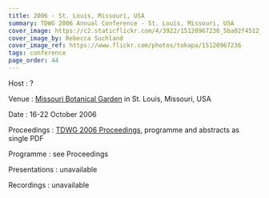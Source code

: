 ```yaml
---
title: 2006 - St. Louis, Missouri, USA
summary: TDWG 2006 Annual Conference - St. Louis, Missouri, USA
cover_image: https://c2.staticflickr.com/4/3922/15120967236_5ba02f4512_b.jpg
cover_image_by: Rebecca Suchland
cover_image_ref: https://www.flickr.com/photos/tokapa/15120967236
tags: conference
page_order: 44
---
```


Host
: ?

Venue
: [Missouri Botanical Garden](http://www.missouribotanicalgarden.org/) in St. Louis, Missouri, USA

Date
: 16-22 October 2006

Proceedings
: [TDWG 2006 Proceedings](https://static.tdwg.org/conferences/2006/tdwg_2006_proceedings.pdf), programme and abstracts as single PDF

Programme
: see Proceedings

Presentations
: unavailable

Recordings
: unavailable
